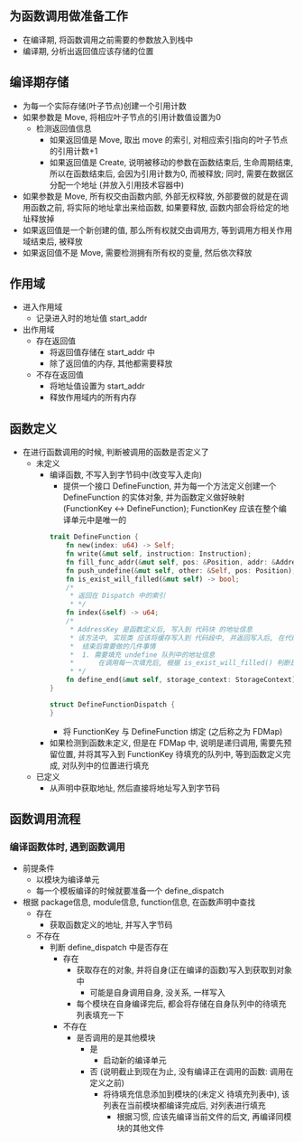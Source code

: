 ## 为函数调用做准备工作
- 在编译期, 将函数调用之前需要的参数放入到栈中
- 编译期, 分析出返回值应该存储的位置

## 编译期存储
- 为每一个实际存储(叶子节点)创建一个引用计数
- 如果参数是 Move, 将相应叶子节点的引用计数值设置为0
	- 检测返回值信息
		- 如果返回值是 Move, 取出 move 的索引, 对相应索引指向的叶子节点的引用计数+1
		- 如果返回值是 Create, 说明被移动的参数在函数结束后, 生命周期结束, 所以在函数结束后, 会因为引用计数为0, 而被释放; 同时, 需要在数据区分配一个地址 (并放入引用技术容器中)
- 如果参数是 Move, 所有权交由函数内部, 外部无权释放, 外部要做的就是在调用函数之前, 将实际的地址拿出来给函数, 如果要释放, 函数内部会将给定的地址释放掉
- 如果返回值是一个新创建的值, 那么所有权就交由调用方, 等到调用方相关作用域结束后, 被释放
- 如果返回值不是 Move, 需要检测拥有所有权的变量, 然后依次释放

## 作用域
- 进入作用域
	- 记录进入时的地址值 start_addr
- 出作用域
	- 存在返回值
		- 将返回值存储在 start_addr 中
		- 除了返回值的内存, 其他都需要释放
	- 不存在返回值
		- 将地址值设置为 start_addr
		- 释放作用域内的所有内存

## 函数定义
- 在进行函数调用的时候, 判断被调用的函数是否定义了
	- 未定义
		- 编译函数, 不写入到字节码中(改变写入走向)
			- 提供一个接口 DefineFunction, 并为每一个方法定义创建一个 DefineFunction 的实体对象, 并为函数定义做好映射 (FunctionKey <-> DefineFunction); FunctionKey 应该在整个编译单元中是唯一的
			```rust
			trait DefineFunction {
				fn new(index: u64) -> Self;
				fn write(&mut self, instruction: Instruction);
				fn fill_func_addr(&mut self, pos: &Position, addr: &AddressKey);
				fn push_undefine(&mut self, other: &Self, pos: Position);
				fn is_exist_will_filled(&mut self) -> bool;
				/*
				 * 返回在 Dispatch 中的索引
				 * */
				fn index(&self) -> u64;
				/*
				 * AddressKey 是函数定义后, 写入到 代码块 的地址信息
				 * 该方法中, 实现类 应该将缓存写入到 代码段中, 并返回写入后, 在代码段中的位置信息
				 * 	结束后需要做的几件事情
				 *  1. 需要填充 undefine 队列中的地址信息
				 *  	在调用每一次填充后, 根据 is_exist_will_filled() 判断是否存在待填充的函数定义, 如果不存在, 将 index() 的返回值添加到 待移除队列中, 然后将其返回, 提供给 Dispatch 进行管理
				 * */
				fn define_end(&mut self, storage_context: StorageContext) -> (AddressKey, Vec<u64>);
			}

			struct DefineFunctionDispatch {
			}
			```
			- 将 FunctionKey 与 DefineFunction 绑定 (之后称之为 FDMap)
		- 如果检测到函数未定义, 但是在 FDMap 中, 说明是递归调用, 需要先预留位置, 并将其写入到 FunctionKey 待填充的队列中, 等到函数定义完成, 对队列中的位置进行填充
	- 已定义
		- 从声明中获取地址, 然后直接将地址写入到字节码

## 函数调用流程
### 编译函数体时, 遇到函数调用
- 前提条件
	- 以模块为编译单元
	- 每一个模板编译的时候就要准备一个 define_dispatch
- 根据 package信息, module信息, function信息, 在函数声明中查找
	- 存在
		- 获取函数定义的地址, 并写入字节码
	- 不存在
		- 判断 define_dispatch 中是否存在
			- 存在
				- 获取存在的对象, 并将自身(正在编译的函数)写入到获取到对象中
					- 可能是自身调用自身, 没关系, 一样写入
				- 每个模块在自身编译完后, 都会将存储在自身队列中的待填充列表填充一下
			- 不存在
				- 是否调用的是其他模块
					- 是
						- 启动新的编译单元
					- 否 (说明截止到现在为止, 没有编译正在调用的函数: 调用在定义之前)
						- 将待填充信息添加到模块的(未定义 待填充列表中), 该列表在当前模块都编译完成后, 对列表进行填充
							- 根据习惯, 应该先编译当前文件的后文, 再编译同模块的其他文件
